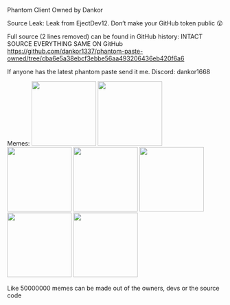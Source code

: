 Phantom Client Owned by Dankor

Source Leak:
Leak from EjectDev12. Don’t make your GitHub token public 😲

Full source (2 lines removed) can be found in GitHub history:
INTACT SOURCE EVERYTHING SAME ON GitHub https://github.com/dankor1337/phantom-paste-owned/tree/cba6e5a38ebcf3ebbe56aa493206436eb420f6a6

If anyone has the latest phantom paste send it me.
Discord: dankor1668

Memes:
<img src="https://github.com/user-attachments/assets/99e93ec0-2945-4359-99f0-6c5b3c882392" width="150"> <img src="https://github.com/user-attachments/assets/b7e7db64-b7f8-4a7a-adaf-f0dacd328db5" width="150"> <img src="https://github.com/user-attachments/assets/fcbb4e34-735c-4452-a609-6335598ec974" width="150"> <img src="https://github.com/user-attachments/assets/a8be3e37-7ebd-4a82-80bf-c1f7888d03f7" width="150"> <img src="https://github.com/user-attachments/assets/bf63ad9a-c5fc-4b0e-9ed3-d96e91b8c576" width="150"> <img src="https://github.com/user-attachments/assets/99e0c62f-d17c-4327-b43e-af3d77bc5e8e" width="150"> <img src="https://github.com/user-attachments/assets/696aac34-b137-405e-a59f-3e33c395f265" width="150">

Like 50000000 memes can be made out of the owners, devs or the source code
